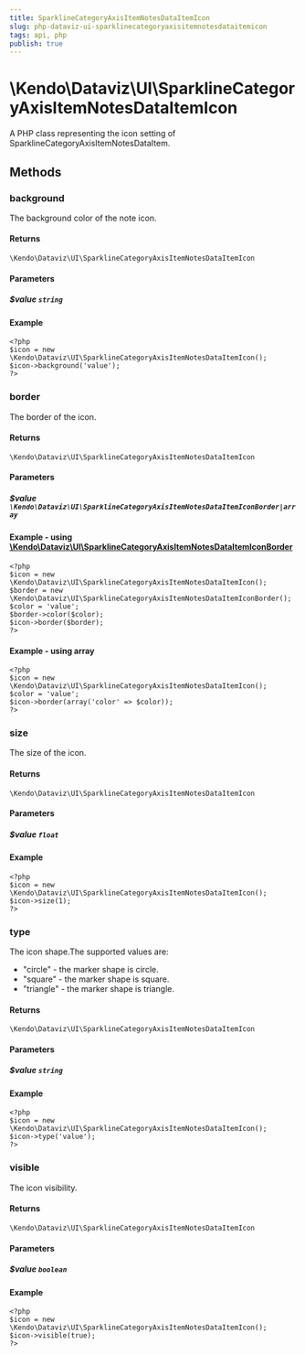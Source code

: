 ```yaml
---
title: SparklineCategoryAxisItemNotesDataItemIcon
slug: php-dataviz-ui-sparklinecategoryaxisitemnotesdataitemicon
tags: api, php
publish: true
---
```


# \Kendo\Dataviz\UI\SparklineCategoryAxisItemNotesDataItemIcon

A PHP class representing the icon setting of SparklineCategoryAxisItemNotesDataItem.


## Methods

### background
The background color of the note icon.

#### Returns
`\Kendo\Dataviz\UI\SparklineCategoryAxisItemNotesDataItemIcon`

#### Parameters

##### $value `string`



#### Example 
    <?php
    $icon = new \Kendo\Dataviz\UI\SparklineCategoryAxisItemNotesDataItemIcon();
    $icon->background('value');
    ?>

### border

The border of the icon.

#### Returns
`\Kendo\Dataviz\UI\SparklineCategoryAxisItemNotesDataItemIcon`

#### Parameters

##### $value `\Kendo\Dataviz\UI\SparklineCategoryAxisItemNotesDataItemIconBorder|array`


#### Example - using [\Kendo\Dataviz\UI\SparklineCategoryAxisItemNotesDataItemIconBorder](/api/wrappers/php/Kendo/Dataviz/UI/SparklineCategoryAxisItemNotesDataItemIconBorder)
    <?php
    $icon = new \Kendo\Dataviz\UI\SparklineCategoryAxisItemNotesDataItemIcon();
    $border = new \Kendo\Dataviz\UI\SparklineCategoryAxisItemNotesDataItemIconBorder();
    $color = 'value';
    $border->color($color);
    $icon->border($border);
    ?>

#### Example - using array

    <?php
    $icon = new \Kendo\Dataviz\UI\SparklineCategoryAxisItemNotesDataItemIcon();
    $color = 'value';
    $icon->border(array('color' => $color));
    ?>

### size
The size of the icon.

#### Returns
`\Kendo\Dataviz\UI\SparklineCategoryAxisItemNotesDataItemIcon`

#### Parameters

##### $value `float`



#### Example 
    <?php
    $icon = new \Kendo\Dataviz\UI\SparklineCategoryAxisItemNotesDataItemIcon();
    $icon->size(1);
    ?>

### type
The icon shape.The supported values are:
* "circle" - the marker shape is circle.
* "square" - the marker shape is square.
* "triangle" - the marker shape is triangle.

#### Returns
`\Kendo\Dataviz\UI\SparklineCategoryAxisItemNotesDataItemIcon`

#### Parameters

##### $value `string`



#### Example 
    <?php
    $icon = new \Kendo\Dataviz\UI\SparklineCategoryAxisItemNotesDataItemIcon();
    $icon->type('value');
    ?>

### visible
The icon visibility.

#### Returns
`\Kendo\Dataviz\UI\SparklineCategoryAxisItemNotesDataItemIcon`

#### Parameters

##### $value `boolean`



#### Example 
    <?php
    $icon = new \Kendo\Dataviz\UI\SparklineCategoryAxisItemNotesDataItemIcon();
    $icon->visible(true);
    ?>

